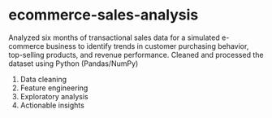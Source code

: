 # ecommerce-sales-analysis
Analyzed six months of transactional sales data for a simulated e-commerce business to identify trends in customer purchasing behavior, top-selling products, and revenue performance. Cleaned and processed the dataset using Python (Pandas/NumPy)
<ol>
    <li>Data cleaning</li>
    <li>Feature engineering</li>
    <li>Exploratory analysis</li>
    <li>Actionable insights</li>
</ol>